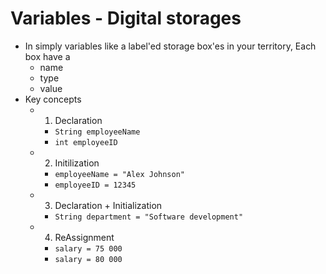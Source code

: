 # Variables - Digital storages

- In simply variables like a label'ed storage box'es in your territory, Each box have a
  - name
  - type
  - value
- Key concepts
  - 1. Declaration
    - `String employeeName`
    - `int employeeID`
  - 2. Initilization
    - `employeeName = "Alex Johnson"`
    - `employeeID = 12345`
  - 3. Declaration + Initialization
    - `String department = "Software development"`
  - 4.  ReAssignment
    - `salary = 75 000`
    - `salary = 80 000`
